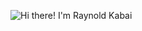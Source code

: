 ![Hi there! I'm Raynold Kabai](https://gist.githubusercontent.com/username/unique_id/raw/raynold-kabai.svg)
